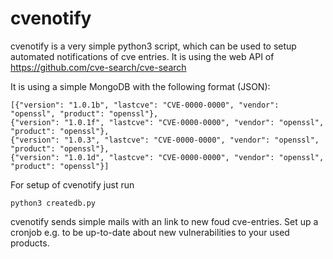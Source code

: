 # cvenotify

cvenotify is a very simple python3 script, which can be used to setup automated notifications of cve entries.
It is using the web API of https://github.com/cve-search/cve-search

It is using a simple MongoDB with the following format (JSON):

```
[{"version": "1.0.1b", "lastcve": "CVE-0000-0000", "vendor": "openssl", "product": "openssl"},
{"version": "1.0.1f", "lastcve": "CVE-0000-0000", "vendor": "openssl", "product": "openssl"},
{"version": "1.0.3", "lastcve": "CVE-0000-0000", "vendor": "openssl", "product": "openssl"},
{"version": "1.0.1d", "lastcve": "CVE-0000-0000", "vendor": "openssl", "product": "openssl"}]
```
For setup of cvenotify just run
```
python3 createdb.py
```

cvenotify sends simple mails with an link to new foud cve-entries. Set up a cronjob e.g. to be up-to-date about new 
vulnerabilities to your used products.
